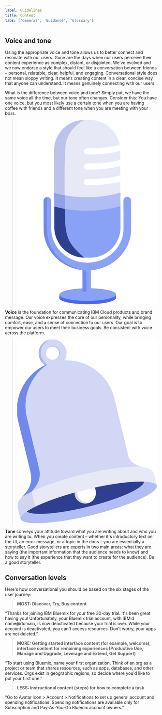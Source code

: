 ```yaml
---
label: Guidelines
title: Content
tabs: ['General', 'Guidance', 'Glossary']
---
```


## Voice and tone

Using the appropriate voice and tone allows us to better connect and resonate with our users. Gone are the days when our users perceive their content experience as complex, distant, or disjointed. We've evolved and we now endorse a style that should feel like a conversation between friends – personal, relatable, clear, helpful, and engaging. Conversational style does not mean sloppy writing. It means creating content in a clear, concise way that anyone can understand. It means genuinely connecting with our users.

What is the difference between voice and tone? Simply put, we have the same voice all the time, but our tone often changes. Consider this: You have one voice, but you most likely use a certain tone when you are having coffee with friends and a different tone when you are meeting with your boss.

> ![voice](images/content-general-1.png) 

**Voice** is the foundation for communicating IBM Cloud products and brand message. Our voice expresses the core of our personality, while bringing comfort, ease, and a sense of connection to our users. Our goal is to empower our users to meet their business goals. Be consistent with voice across the platform.

> ![tone](images/content-general-2.png) 

**Tone** conveys your attitude toward what you are writing about and who you are writing to. When you create content – whether it's introductory text on the UI, an error message, or a topic in the docs – you are essentially a storyteller. Good storytellers are experts in two main areas: what they are saying (the important information that the audience needs to know) and how to say it (the experience that they want to create for the audience). Be a good storyteller.

## Conversation levels

Here's how conversational you should be based on the six stages of the user journey:

> <page-intro>**MOST: Discover, Try, Buy content**</page-intro>

“Thanks for joining IBM Bluemix for your free 30-day trial. It's been great having you! Unfortunately, your Bluemix trial account, with IBMid name@domain, is now deactivated because your trial is over. While your account is deactivated, you can't access resources. Don't worry, your apps are not deleted.”

> <page-intro>**MORE: Getting started interface content (for example, welcome), interface content for remaining experiences (Productive Use, Manage and Upgrade, Leverage and Extend, Get Support)**</page-intro>

“To start using Bluemix, name your first organization. Think of an org as a project or team that shares resources, such as apps, databases, and other services. Orgs exist in geographic regions, so decide where you'd like to put your first one.”

> <page-intro>**LESS: Instructional content (steps) for how to complete a task**</page-intro>

“Go to Avatar icon > Account > Notifications to set up general account and spending notifications. Spending notifications are available only for Subscription and Pay-As-You-Go Bluemix account owners.”
